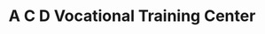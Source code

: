 ---
title: "A C D Vocational Training Center"
url: /gbarnga/a-c-d-vocational-training-center/
shop: Schneiderei
---
